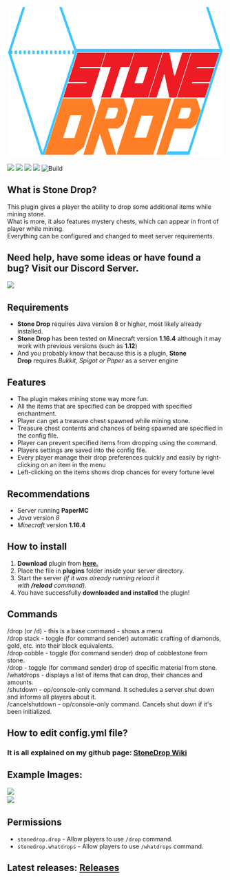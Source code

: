<img src=".github/banner.png" height=347/>

![](https://img.shields.io/github/v/release/ULTUX/StoneDropPlugin)
![](https://img.shields.io/github/issues/ULTUX/StoneDropPlugin)
![](https://img.shields.io/github/license/ULTUX/StoneDropPlugin)
![](https://img.shields.io/github/release-date/ULTUX/StoneDropPlugin)
![Build](https://github.com/ULTUX/StoneDropPlugin/workflows/Java%20CI%20with%20Maven/badge.svg?branch=master)

## What is Stone Drop?


This plugin gives a player the ability to drop some additional items while mining stone.\
What is more, it also features mystery chests, which can appear in front of player while mining.\
Everything can be configured and changed to meet server requirements.

## Need help, have some ideas or have found a bug? Visit our Discord Server.
[ ![](https://i.imgur.com/lUUtxLdl.jpg) ](https://discord.gg/4gsa9wCCST)

## Requirements


-   **Stone Drop** requires Java version 8 or higher, most likely already installed.
-   **Stone Drop** has been tested on Minecraft version **1.16.4** although it may work with previous versions (such as **1.12**)
-   And you probably know that because this is a plugin, **Stone Drop** requires *Bukkit, Spigot or Paper* as a server engine

## Features


-   The plugin makes mining stone way more fun.
-   All the items that are specified can be dropped with specified enchantment.
-   Player can get a treasure chest spawned while mining stone.
-   Treasure chest contents and chances of being spawned are specified in the config file.
-   Player can prevent specified items from dropping using the command.
-   Players settings are saved into the config file.
-   Every player manage their drop preferences quickly and easily by right-clicking on an item in the menu
-   Left-clicking on the items shows drop chances for every fortune level
## Recommendations

-   Server running **PaperMC**
-   *Java* version *8*
-   *Minecraft* version **1.16.4**

## How to install


1.  **Download** plugin from **[here.](https://github.com/ULTUX/StoneDropPlugin/releases)**
2.  Place the file in **plugins** folder inside your server directory.
3.  Start the server *(if it was already running reload it with **/reload** command).*
4.  You have successfully **downloaded and installed** the plugin!

## Commands


/drop (or /d) - this is a base command - shows a menu\
/drop stack - toggle (for command sender) automatic crafting of diamonds, gold, etc. into their block equivalents.\
/drop cobble - toggle (for command sender) drop of cobblestone from stone.\
/drop - toggle (for command sender) drop of specific material from stone.\
/whatdrops - displays a list of items that can drop, their chances and amounts.\
/shutdown - op/console-only command. It schedules a server shut down and informs all players about it.\
/cancelshutdown - op/console-only command. Cancels shut down if it's been initialized.

## How to edit config.yml file?


### It is all explained on my github page: **[StoneDrop Wiki](https://github.com/ULTUX/StoneDropPlugin/wiki/Config-file)**

## Example Images:


![](https://camo.githubusercontent.com/946825fe14ce81ad8e796658cfc952be26adfa7238e8bbc3b9c23d85486cd8c4/68747470733a2f2f692e696d6775722e636f6d2f41624d737736752e706e67) \
![](https://camo.githubusercontent.com/638a63c374a7b461bae422892c248bca7872ae6aadb9c653519f653d0c2107bf/68747470733a2f2f692e696d6775722e636f6d2f454b4d6c38384d2e706e67)

## Permissions


-   `stonedrop.drop` - Allow players to use `/drop` command.
-   `stonedrop.whatdrops` - Allow players to use `/whatdrops` command.

## Latest releases: [Releases](https://github.com/ULTUX/minecraft-stone-drop-plugin/releases/)
